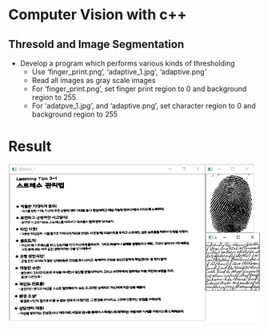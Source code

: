 # Computer Vision with c++

## Thresold and Image Segmentation

- Develop a program which performs various kinds of thresholding
    - Use ‘finger_print.png’, ‘adaptive_1.jpg’, ‘adaptive.png’
    - Read all images as gray scale images
    - For ‘finger_print.png’, set finger print region to 0 and background region to 255
    - For ‘adatpve_1.jpg’, and ‘adaptive.png’, set character region to 0 and background region to 255

# Result

![Result](/강의9/result.PNG)